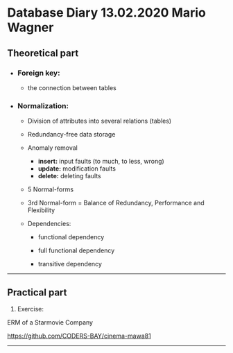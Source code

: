 # Database Diary 13.02.2020 Mario Wagner

## Theoretical part 


* ### Foreign key:
    * the connection between tables

* ### Normalization:
    * Division of attributes into several relations (tables)
    
    * Redundancy-free data storage
    
    * Anomaly removal
    
        * **insert:** input faults (to much, to less, wrong)
        * **update:** modification faults
        * **delete:** deleting faults  
                  
    * 5 Normal-forms
    
    * 3rd Normal-form = Balance of Redundancy, Performance and Flexibility
    
    * Dependencies:
    
        * functional dependency
        
        * full functional dependency
        
        * transitive dependency
---
## Practical part

1. Exercise:

ERM of a Starmovie Company

https://github.com/CODERS-BAY/cinema-mawa81

---